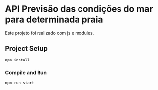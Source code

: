 # API Previsão das condições do mar para determinada praia

Este projeto foi realizado com js e modules.

## Project Setup

```sh
npm install
```

### Compile and Run

```sh
npm run start
```
